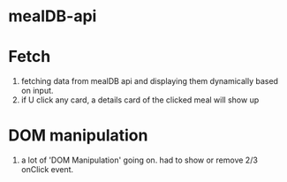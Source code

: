 # mealDB-api
# Fetch
1. fetching data from mealDB api and displaying them dynamically based on input.
2. if U click any card, a details card of the clicked meal will show up
# DOM manipulation
1. a lot of 'DOM Manipulation' going on. had to show or remove 2/3 <div> onClick event.
